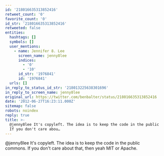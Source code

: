 ```yaml
---
id: '218016635313852416'
retweet_count: '0'
favorite_count: '0'
id_str: '218016635313852416'
retweeted: false
entities:
  hashtags: []
  symbols: []
  user_mentions:
    - name: Jennifer 8. Lee
      screen_name: jenny8lee
      indices:
        - '0'
        - '10'
      id_str: '1976841'
      id: '1976841'
  urls: []
in_reply_to_status_id_str: '218013225638301696'
in_reply_to_screen_name: jenny8lee
original_url: https://twitter.com/benbalter/status/218016635313852416
date: '2012-06-27T16:23:11.000Z'
sitemap: false
robots: noindex
reply: true
title: >-
  @jenny8lee It's copyleft. The idea is to keep the code in the public commons.
  If you don't care abou…
---
```


@jenny8lee It's copyleft. The idea is to keep the code in the public commons. If you don't care about that, then yeah MIT or Apache.